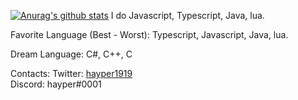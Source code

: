 [![Anurag's github stats](https://github-readme-stats.vercel.app/api?username=xhayper)](https://github.com/anuraghazra/github-readme-stats)
I do Javascript, Typescript, Java, lua.

Favorite Language (Best - Worst): Typescript, Javascript, Java, lua.

Dream Language: C#, C++, C

Contacts:
Twitter: [hayper1919](https://twitter.com/hayper1919)<br>
Discord: hayper#0001
